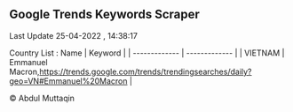 

## Google Trends Keywords Scraper 
 
Last Update 25-04-2022 , 14:38:17

Country List :
 Name  | Keyword |
| ------------- | ------------- |
| VIETNAM | Emmanuel Macron,https://trends.google.com/trends/trendingsearches/daily?geo=VN#Emmanuel%20Macron |



© Abdul Muttaqin 
